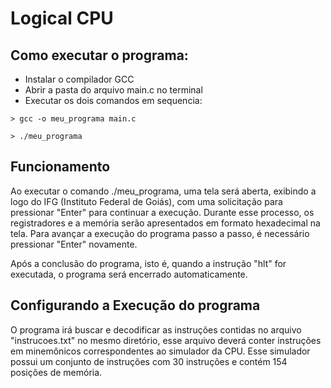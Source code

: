 # Logical CPU
## Como executar o programa:
* Instalar o compilador GCC 
* Abrir a pasta do arquivo main.c no terminal
* Executar os dois comandos em sequencia: 
```
> gcc -o meu_programa main.c

> ./meu_programa
```
## Funcionamento

Ao executar o comando ./meu_programa, uma tela será aberta, exibindo a logo do IFG (Instituto Federal de Goiás), com uma solicitação para pressionar "Enter" para continuar a execução. Durante esse processo, os registradores e a memória serão apresentados em formato hexadecimal na tela. Para avançar a execução do programa passo a passo, é necessário pressionar "Enter" novamente.

Após a conclusão do programa, isto é, quando a instrução "hlt" for executada, o programa será encerrado automaticamente.

## Configurando a Execução do programa

O programa irá buscar e decodificar as instruções contidas no arquivo "instrucoes.txt" no mesmo diretório, esse arquivo deverá conter instruções em minemônicos correspondentes ao simulador da CPU. Esse simulador possui um conjunto de instruções com 30 instruções e contém 154 posições de memória.